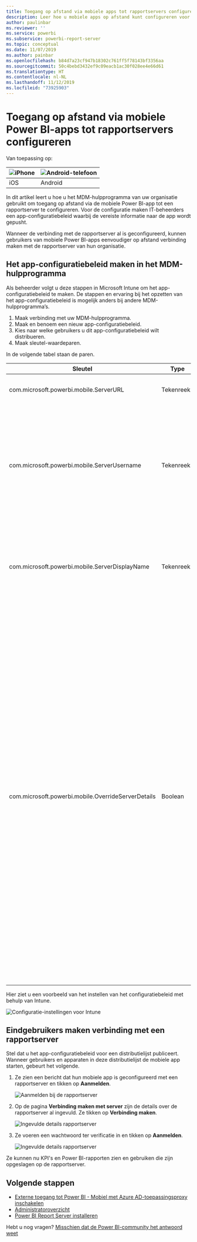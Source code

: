 ```yaml
---
title: Toegang op afstand via mobiele apps tot rapportservers configureren
description: Leer hoe u mobiele apps op afstand kunt configureren voor uw rapportserver.
author: paulinbar
ms.reviewer: ''
ms.service: powerbi
ms.subservice: powerbi-report-server
ms.topic: conceptual
ms.date: 11/07/2019
ms.author: painbar
ms.openlocfilehash: b84d7a23cf947b18302c761ff5f78143bf3356aa
ms.sourcegitcommit: 50c4bebd3432ef9c09eacb1ac30f028ee4e66d61
ms.translationtype: HT
ms.contentlocale: nl-NL
ms.lasthandoff: 11/12/2019
ms.locfileid: "73925903"
---
```

# <a name="configure-power-bi-mobile-app-access-to-report-server-remotely"></a>Toegang op afstand via mobiele Power BI-apps tot rapportservers configureren

Van toepassing op:

| ![iPhone](./media/configure-powerbi-mobile-apps-remote/ios-logo-40-px.png) | ![Android-telefoon](./media/configure-powerbi-mobile-apps-remote/android-logo-40-px.png) |
|:--- |:--- |
| iOS |Android |

In dit artikel leert u hoe u het MDM-hulpprogramma van uw organisatie gebruikt om toegang op afstand via de mobiele Power BI-app tot een rapportserver te configureren. Voor de configuratie maken IT-beheerders een app-configuratiebeleid waarbij de vereiste informatie naar de app wordt gepusht. 

 Wanneer de verbinding met de rapportserver al is geconfigureerd, kunnen gebruikers van mobiele Power BI-apps eenvoudiger op afstand verbinding maken met de rapportserver van hun organisatie. 

## <a name="create-the-app-configuration-policy-in-mdm-tool"></a>Het app-configuratiebeleid maken in het MDM-hulpprogramma 

Als beheerder volgt u deze stappen in Microsoft Intune om het app-configuratiebeleid te maken. De stappen en ervaring bij het opzetten van het app-configuratiebeleid is mogelijk anders bij andere MDM-hulpprogramma’s. 

1. Maak verbinding met uw MDM-hulpprogramma. 
2. Maak en benoem een nieuw app-configuratiebeleid. 
3. Kies naar welke gebruikers u dit app-configuratiebeleid wilt distribueren. 
4. Maak sleutel-waardeparen. 

In de volgende tabel staan de paren.

|Sleutel  |Type  |Beschrijving  |
|---------|---------|---------|
| com.microsoft.powerbi.mobile.ServerURL | Tekenreeks | Rapportserver-URL <br> Moet beginnen met http/https |
| com.microsoft.powerbi.mobile.ServerUsername | Tekenreeks | [optioneel] <br> De gebruikersnaam die u wilt gebruiken om verbinding te maken met de server. <br> Als deze niet bestaat, wordt de gebruiker gevraagd de gebruikersnaam voor de verbinding in te voeren.| 
| com.microsoft.powerbi.mobile.ServerDisplayName | Tekenreeks | [optioneel] <br> De standaardwaarde is rapportserver <br> Een beschrijvende naam die in de app wordt gebruikt als naam voor de server | 
| com.microsoft.powerbi.mobile.OverrideServerDetails | Boolean | De standaardwaarde is Waar <br>Als deze optie is ingesteld op Waar, worden hiermee alle eventuele definities van de rapportserver overschreven die al op het mobiele apparaat bestaan. Bestaande servers die al zijn geconfigureerd, worden verwijderd. <br> Wanneer overschrijven is ingesteld op Waar, voorkomt u hiermee ook dat gebruikers die configuratie kunnen verwijderen. <br> Wanneer de optie is ingesteld op Onwaar, worden de gepushte waarden toegevoegd en blijven bestaande instellingen bestaan. <br> Als dezelfde server-URL al is geconfigureerd in de mobiele app, blijft deze configuratie bestaan. De app vraagt niet of de gebruiker zich opnieuw verifieert voor dezelfde server. |

Hier ziet u een voorbeeld van het instellen van het configuratiebeleid met behulp van Intune.

![Configuratie-instellingen voor Intune](media/configure-powerbi-mobile-apps-remote/power-bi-ios-remote-configuration-settings.png)

## <a name="end-users-connecting-to-report-server"></a>Eindgebruikers maken verbinding met een rapportserver

 Stel dat u het app-configuratiebeleid voor een distributielijst publiceert. Wanneer gebruikers en apparaten in deze distributielijst de mobiele app starten, gebeurt het volgende. 

1. Ze zien een bericht dat hun mobiele app is geconfigureerd met een rapportserver en tikken op **Aanmelden**.

    ![Aanmelden bij de rapportserver](media/configure-powerbi-mobile-apps-remote/power-bi-config-server-sign-in.png)

2.  Op de pagina **Verbinding maken met server** zijn de details over de rapportserver al ingevuld. Ze tikken op **Verbinding maken**.

    ![Ingevulde details rapportserver](media/configure-powerbi-mobile-apps-remote/power-bi-ios-remote-configure-connect-server.png)

3. Ze voeren een wachtwoord ter verificatie in en tikken op **Aanmelden**. 

    ![Ingevulde details rapportserver](media/configure-powerbi-mobile-apps-remote/power-bi-config-server-address.png)

Ze kunnen nu KPI's en Power BI-rapporten zien en gebruiken die zijn opgeslagen op de rapportserver.

## <a name="next-steps"></a>Volgende stappen

- [Externe toegang tot Power BI - Mobiel met Azure AD-toepassingsproxy inschakelen](https://docs.microsoft.com/azure/active-directory/manage-apps/application-proxy-integrate-with-power-bi)
- [Administratoroverzicht](admin-handbook-overview.md)  
- [Power BI Report Server installeren](install-report-server.md)  

Hebt u nog vragen? [Misschien dat de Power BI-community het antwoord weet](https://community.powerbi.com/)

